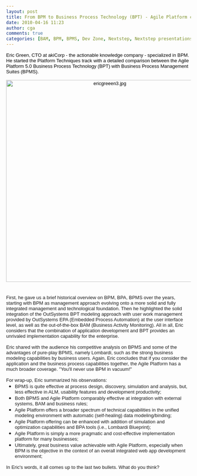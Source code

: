 ```yaml
---
layout: post
title: From BPM to Business Process Technology (BPT) - Agile Platform comparison with BPMS
date: 2010-04-16 11:23
author: cga
comments: true
categories: [BAM, BPM, BPMS, Dev Zone, Nextstep, Nextstep presentations]
---
```

<div style="text-align: left;"><span style="color: #000000; font-family: Arial, sans-serif; font-size: small;">Eric Green, CTO at akiCorp - the actionable knowledge company - specialized in BPM. He started the Platform Techniques track with a detailed comparison between the Agile Platform 5.0 Business Process Technology (BPT) with Business Process Management Suites (BPMS).<!--more--></span></div>
<div><span style="color: #000000; font-family: Arial, sans-serif;"><span class="Apple-style-span" style="font-size: small;"> </span></span></div>
<div><span style="color: #000000; font-family: Arial, sans-serif;"><span class="Apple-style-span" style="font-size: small;"><span class="mt-enclosure mt-enclosure-image" style="display: inline;"><img class="mt-image-center" style="text-align: center; display: block; margin: 0 auto 20px;" alt="ericgreeen3.jpg" src="https://www.outsystems.com/blog/wp-content/uploads/2010/04/ericgreeen32.jpg" width="550" /></span></span></span></div>
<div>
<p style="text-align: center; font: normal normal normal 13px/normal Arial; margin: 0px;"><span style="font-size: small;"> </span></p>
<p style="font: normal normal normal 13px/normal Arial; margin: 0px;"><span style="font-size: small;">First, he gave us a brief historical overview on BPM, BPA, BPMS over the years, starting with BPM as management approach evolving onto a more solid and fully integrated management and technological foundation. Then he highlighted the solid integration of the OutSystems BPT modeling approach with user work management provided by OutSystems EPA (Embedded Process Automation) at the user interface level, as well as the out-of-the-box BAM (Business Activity Monitoring). All in all, Eric considers that the combination of application development and BPT provides an unrivaled implementation capability for the enterprise.</span></p>
<p style="font: normal normal normal 13px/normal Arial; margin: 0px;"><span style="font-size: small;"> </span></p>
<p style="font: normal normal normal 13px/normal Arial; margin: 0px;"><span style="font-size: small;">Eric <span style="font-size: small;">shared with the audience his competitive analysis on BPMS and some of the advantages of pure-play BPMS, namely Lombardi, such as the strong business modeling capabilities by business users. Again, Eric concludes that if you consider the application and the business process capabilities together, the Agile Platform has a much broader coverage. "You'll never use BPM in vacuum!" </span></span></p>
<p style="font: normal normal normal 13px/normal Arial; margin: 0px;"><span style="font-size: small;"> </span></p>
<p style="font: normal normal normal 13px/normal Arial; margin: 0px;"><span style="font-size: small;">For wrap-up, Eric summarized his observations: </span></p>

<ul style="margin-top: 0px; margin-bottom: 0px;">
	<li style="margin-top: 0px; margin-bottom: 0px;">
<p style="margin: 0px;"><span style="font-family: Arial;"><span style="font-size: small;">BPMS is quite effective at process design, discovery, simulation and analysis, but, less effective in ALM, usability features and development productivity;</span></span></p>
</li>
	<li style="margin-top: 0px; margin-bottom: 0px;">
<p style="margin: 0px;"><span style="font-family: Arial;"><span style="font-size: small;">Both BPMS and Agile Platform comparably effective at integration with external systems, BAM and business rules;</span></span></p>
</li>
	<li style="margin-top: 0px; margin-bottom: 0px;">
<p style="margin: 0px;"><span style="font-family: Arial;"><span style="font-size: small;">Agile Platform offers a broader spectrum of technical capabilities in the unified modeling environment with automatic (self-healing) data modeling/binding;</span></span></p>
</li>
	<li style="margin-top: 0px; margin-bottom: 0px;">
<p style="margin: 0px;"><span style="font-family: Arial;"><span style="font-size: small;">Agile Platform offering can be enhanced with addition of simulation and optimization capabilities and BPA tools (i.e., Lombardi Blueprint);</span></span></p>
</li>
	<li style="margin-top: 0px; margin-bottom: 0px;">
<p style="margin: 0px;"><span style="font-family: Arial;"><span style="font-size: small;">Agile Platform is simply a more pragmatic and cost-effective implementation platform for many businesses;</span></span></p>
</li>
	<li style="margin-top: 0px; margin-bottom: 0px;">
<p style="margin: 0px;"><span style="font-family: Arial;"><span style="font-size: small;">Ultimately, great business value achievable with Agile Platform, especially when BPM is the objective in the context of an overall integrated web app development environment;</span></span></p>
</li>
</ul>
<p style="font: normal normal normal 13px/normal Arial; margin: 0px;"><span style="font-size: small;"> </span></p>
<p style="font: normal normal normal 13px/normal Arial; margin: 0px;"><span style="font-size: small;">In Eric's words, it all comes up to the last two bullets. What do you think?</span></p>

<div><span style="font-family: Arial, sans-serif;"><span class="Apple-style-span" style="font-size: small;"> </span></span></div>
</div>
<div></div>
&nbsp;
